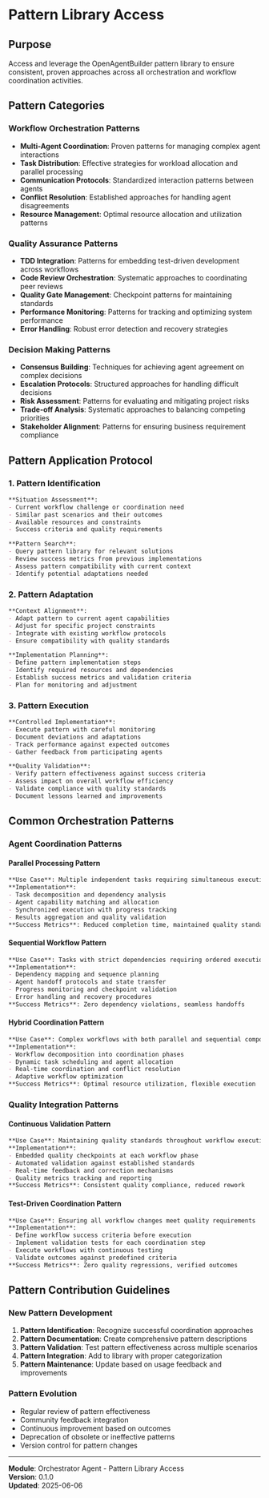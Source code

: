 # Pattern Library Access

## Purpose
Access and leverage the OpenAgentBuilder pattern library to ensure consistent, proven approaches across all orchestration and workflow coordination activities.

## Pattern Categories

### Workflow Orchestration Patterns
- **Multi-Agent Coordination**: Proven patterns for managing complex agent interactions
- **Task Distribution**: Effective strategies for workload allocation and parallel processing
- **Communication Protocols**: Standardized interaction patterns between agents
- **Conflict Resolution**: Established approaches for handling agent disagreements
- **Resource Management**: Optimal resource allocation and utilization patterns

### Quality Assurance Patterns
- **TDD Integration**: Patterns for embedding test-driven development across workflows
- **Code Review Orchestration**: Systematic approaches to coordinating peer reviews
- **Quality Gate Management**: Checkpoint patterns for maintaining standards
- **Performance Monitoring**: Patterns for tracking and optimizing system performance
- **Error Handling**: Robust error detection and recovery strategies

### Decision Making Patterns
- **Consensus Building**: Techniques for achieving agent agreement on complex decisions
- **Escalation Protocols**: Structured approaches for handling difficult decisions
- **Risk Assessment**: Patterns for evaluating and mitigating project risks
- **Trade-off Analysis**: Systematic approaches to balancing competing priorities
- **Stakeholder Alignment**: Patterns for ensuring business requirement compliance

## Pattern Application Protocol

### 1. Pattern Identification
```markdown
**Situation Assessment**:
- Current workflow challenge or coordination need
- Similar past scenarios and their outcomes
- Available resources and constraints
- Success criteria and quality requirements

**Pattern Search**:
- Query pattern library for relevant solutions
- Review success metrics from previous implementations
- Assess pattern compatibility with current context
- Identify potential adaptations needed
```

### 2. Pattern Adaptation
```markdown
**Context Alignment**:
- Adapt pattern to current agent capabilities
- Adjust for specific project constraints
- Integrate with existing workflow protocols
- Ensure compatibility with quality standards

**Implementation Planning**:
- Define pattern implementation steps
- Identify required resources and dependencies
- Establish success metrics and validation criteria
- Plan for monitoring and adjustment
```

### 3. Pattern Execution
```markdown
**Controlled Implementation**:
- Execute pattern with careful monitoring
- Document deviations and adaptations
- Track performance against expected outcomes
- Gather feedback from participating agents

**Quality Validation**:
- Verify pattern effectiveness against success criteria
- Assess impact on overall workflow efficiency
- Validate compliance with quality standards
- Document lessons learned and improvements
```

## Common Orchestration Patterns

### Agent Coordination Patterns

#### Parallel Processing Pattern
```markdown
**Use Case**: Multiple independent tasks requiring simultaneous execution
**Implementation**: 
- Task decomposition and dependency analysis
- Agent capability matching and allocation
- Synchronized execution with progress tracking
- Results aggregation and quality validation
**Success Metrics**: Reduced completion time, maintained quality standards
```

#### Sequential Workflow Pattern
```markdown
**Use Case**: Tasks with strict dependencies requiring ordered execution
**Implementation**:
- Dependency mapping and sequence planning
- Agent handoff protocols and state transfer
- Progress monitoring and checkpoint validation
- Error handling and recovery procedures
**Success Metrics**: Zero dependency violations, seamless handoffs
```

#### Hybrid Coordination Pattern
```markdown
**Use Case**: Complex workflows with both parallel and sequential components
**Implementation**:
- Workflow decomposition into coordination phases
- Dynamic task scheduling and agent allocation
- Real-time coordination and conflict resolution
- Adaptive workflow optimization
**Success Metrics**: Optimal resource utilization, flexible execution
```

### Quality Integration Patterns

#### Continuous Validation Pattern
```markdown
**Use Case**: Maintaining quality standards throughout workflow execution
**Implementation**:
- Embedded quality checkpoints at each workflow phase
- Automated validation against established standards
- Real-time feedback and correction mechanisms
- Quality metrics tracking and reporting
**Success Metrics**: Consistent quality compliance, reduced rework
```

#### Test-Driven Coordination Pattern
```markdown
**Use Case**: Ensuring all workflow changes meet quality requirements
**Implementation**:
- Define workflow success criteria before execution
- Implement validation tests for each coordination step
- Execute workflows with continuous testing
- Validate outcomes against predefined criteria
**Success Metrics**: Zero quality regressions, verified outcomes
```

## Pattern Contribution Guidelines

### New Pattern Development
1. **Pattern Identification**: Recognize successful coordination approaches
2. **Pattern Documentation**: Create comprehensive pattern descriptions
3. **Pattern Validation**: Test pattern effectiveness across multiple scenarios
4. **Pattern Integration**: Add to library with proper categorization
5. **Pattern Maintenance**: Update based on usage feedback and improvements

### Pattern Evolution
- Regular review of pattern effectiveness
- Community feedback integration
- Continuous improvement based on outcomes
- Deprecation of obsolete or ineffective patterns
- Version control for pattern changes

---
**Module**: Orchestrator Agent - Pattern Library Access  
**Version**: 0.1.0  
**Updated**: 2025-06-06
